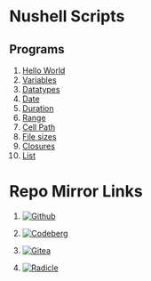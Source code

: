 # Nushell Scripts 

## Programs 

1. [Hello World](hello_world.nu)
2. [Variables](variables.nu)
3. [Datatypes](data_types.nu)
4. [Date](current_date.nu)
5. [Duration](duration_print.nu)
6. [Range](range.nu)
7. [Cell Path](cell_path.nu)
8. [File sizes](file_sizes.nu)
9. [Closures](closures.nu)
10. [List](list.nu)

# Repo Mirror Links 

1. [![Github](https://img.shields.io/badge/GitHub-181717.svg?style=for-the-badge&logo=GitHub&logoColor=white)](https://github.com/Vaishnav-Sabari-Girish/Nushell_Scripts)

2. [![Codeberg](https://img.shields.io/badge/Codeberg-2185D0.svg?style=for-the-badge&logo=Codeberg&logoColor=white)](https://codeberg.org/Vaishnav-Sabari-Girish/Nushell_Scripts)

3. [![Gitea](https://img.shields.io/badge/Gitea-609926.svg?style=for-the-badge&logo=Gitea&logoColor=white)](https://gitea.com/Vaishnav-Sabari-Girish/Nushell_Scripts)

4. [![Radicle](https://img.shields.io/badge/Radicle-7677CA.svg?style=for-the-badge&logo=Radicle&logoColor=white)](https://app.radicle.xyz/nodes/ash.radicle.garden/rad:z25HyfHiKF79wjVoT6v2TUJKmEW4B)
